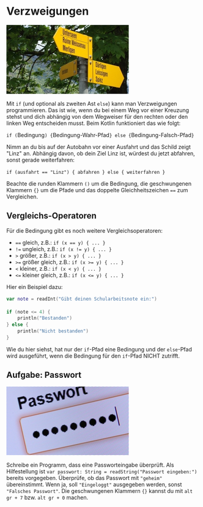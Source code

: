 # Verzweigungen

![](/images/Verzweigung.jpg)

Mit `if` (und optional als zweiten Ast `else`) kann man Verzweigungen programmieren.
Das ist wie, wenn du bei einem Weg vor einer Kreuzung stehst und dich abhängig von dem Wegweiser für den rechten oder den linken Weg entscheiden musst.
Beim Kotlin funktioniert das wie folgt:

`if (`Bedingung`) {`Bedingung-Wahr-Pfad`} else {`Bedingung-Falsch-Pfad`}`

Nimm an du bis auf der Autobahn vor einer Ausfahrt und das Schild zeigt "Linz" an. Abhängig davon, ob dein Ziel Linz ist, würdest du jetzt abfahren, sonst gerade weiterfahren:

`if (ausfahrt == "Linz") { abfahren } else { weiterfahren }`

Beachte die runden Klammern `()` um die Bedingung, die geschwungenen Klammern `{}` um die Pfade und das doppelte Gleichheitszeichen `==` zum Vergleichen.

## Vergleichs-Operatoren

Für die Bedingung gibt es noch weitere Vergleichsoperatoren:

* `==` gleich, z.B.: `if (x == y) { ... }`
* `!=` ungleich, z.B.: `if (x != y) { ... }`
* `>` größer, z.B.: `if (x > y) { ... }`
* `>=` größer gleich, z.B.: `if (x >= y) { ... }`
* `<` kleiner, z.B.: `if (x < y) { ... }`
* `<=` kleiner gleich, z.B.: `if (x <= y) { ... }`

Hier ein Beispiel dazu:

```kotlin
var note = readInt("Gibt deinen Schularbeitsnote ein:")

if (note <= 4) {
    println("Bestanden")
} else {
    println("Nicht bestanden")
}
```

Wie du hier siehst, hat nur der `if`-Pfad eine Bedingung und der `else`-Pfad wird ausgeführt, wenn die Bedingung für den `if`-Pfad NICHT zutrifft.

## Aufgabe: Passwort

![](/images/Passwort.jpg)

Schreibe ein Programm, dass eine Passworteingabe überprüft. Als Hilfestellung ist `var passwort: String = readString("Passwort eingeben:")` bereits vorgegeben.
Überprüfe, ob das Passwort mit `"geheim"` übereinstimmt. Wenn ja, soll `"Eingeloggt"` ausgegeben werden, sonst `"Falsches Passwort"`.
Die geschwungenen Klammern `{}` kannst du mit `alt gr + 7` bzw. `alt gr + 0` machen.



